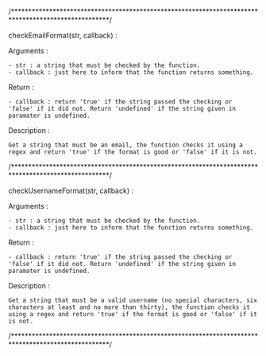 /****************************************************************************************************/

checkEmailFormat(str, callback) :

  Arguments :

    - str : a string that must be checked by the function.
    - callback : just here to inform that the function returns something.

  Return :

    - callback : return 'true' if the string passed the checking or 'false' if it did not. Return 'undefined' if the string given in paramater is undefined.

  Description :

    Get a string that must be an email, the function checks it using a regex and return 'true' if the format is good or 'false' if it is not.

/****************************************************************************************************/

checkUsernameFormat(str, callback) :

  Arguments :

    - str : a string that must be checked by the function.
    - callback : just here to inform that the function returns something.

  Return :

    - callback : return 'true' if the string passed the checking or 'false' if it did not. Return 'undefined' if the string given in paramater is undefined.
    
  Description :

    Get a string that must be a valid username (no special characters, six characters at least and no more than thirty), the function checks it using a regex and return 'true' if the format is good or 'false' if it is not.

/****************************************************************************************************/
